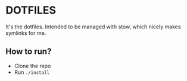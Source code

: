 # DOTFILES

It's the dotfiles. Intended to be managed with stow, which nicely makes symlinks for me.

## How to run?
* Clone the repo
* Run `./install`



